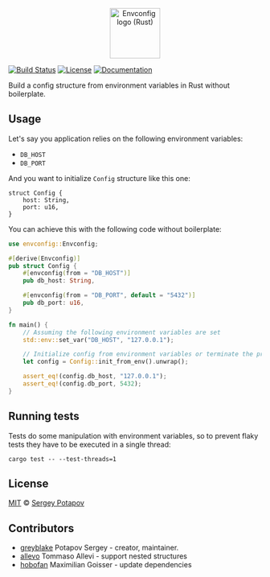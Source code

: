 <p align="center"><img width="100" src="https://raw.githubusercontent.com/greyblake/envconfig-rs/master/logo/envconfig.svg" alt="Envconfig logo (Rust)"></p>

[![Build Status](https://travis-ci.org/greyblake/envconfig-rs.svg?branch=master)](https://travis-ci.org/greyblake/envconfig-rs)
[![License](https://img.shields.io/badge/license-MIT-blue.svg)](https://raw.githubusercontent.com/greyblake/envconfig-rs/master/LICENSE)
[![Documentation](https://docs.rs/envconfig/badge.svg)](https://docs.rs/envconfig)

Build a config structure from environment variables in Rust without boilerplate.

## Usage

Let's say you application relies on the following environment variables:

* `DB_HOST`
* `DB_PORT`

And you want to initialize `Config` structure like this one:

```rust,ignore
struct Config {
    host: String,
    port: u16,
}
```

You can achieve this with the following code without boilerplate:

```rust
use envconfig::Envconfig;

#[derive(Envconfig)]
pub struct Config {
    #[envconfig(from = "DB_HOST")]
    pub db_host: String,

    #[envconfig(from = "DB_PORT", default = "5432")]
    pub db_port: u16,
}

fn main() {
    // Assuming the following environment variables are set
    std::env::set_var("DB_HOST", "127.0.0.1");

    // Initialize config from environment variables or terminate the process.
    let config = Config::init_from_env().unwrap();

    assert_eq!(config.db_host, "127.0.0.1");
    assert_eq!(config.db_port, 5432);
}
```

## Running tests

Tests do some manipulation with environment variables, so to
prevent flaky tests they have to be executed in a single thread:

```
cargo test -- --test-threads=1
```

## License

[MIT](https://github.com/greyblake/envconfig-rs/blob/master/LICENSE) © [Sergey Potapov](http://greyblake.com/)

## Contributors

- [greyblake](https://github.com/greyblake) Potapov Sergey - creator, maintainer.
- [allevo](https://github.com/allevo) Tommaso Allevi - support nested structures
- [hobofan](https://github.com/hobofan) Maximilian Goisser - update dependencies
